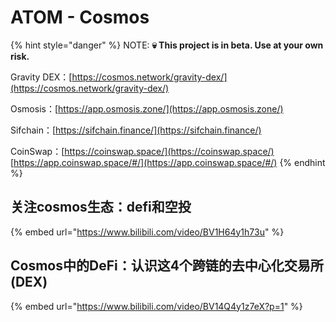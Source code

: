 # ATOM - Cosmos

{% hint style="danger" %}
NOTE: **💀 This project is in beta. Use at your own risk.**&#x20;

Gravity DEX：[https://cosmos.network/gravity-dex/](https://cosmos.network/gravity-dex/)

Osmosis：[https://app.osmosis.zone/](https://app.osmosis.zone/)

Sifchain：[https://sifchain.finance/](https://sifchain.finance/)

CoinSwap：[https://coinswap.space/](https://coinswap.space/) [https://app.coinswap.space/#/](https://app.coinswap.space/#/)
{% endhint %}

## 关注cosmos生态：defi和空投

{% embed url="https://www.bilibili.com/video/BV1H64y1h73u" %}

## Cosmos中的DeFi：认识这4个跨链的去中心化交易所(DEX)

{% embed url="https://www.bilibili.com/video/BV14Q4y1z7eX?p=1" %}

